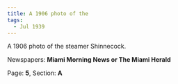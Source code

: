 ```yaml
---  
title: A 1906 photo of the  
tags:  
  - Jul 1939  
---  
```

  
A 1906 photo of the steamer Shinnecock.  
  
Newspapers: **Miami Morning News or The Miami Herald**  
  
Page: **5**, Section: **A** 
